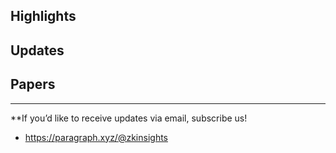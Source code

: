 ## Highlights

## Updates

## Papers


---
**If you’d like to receive updates via email, subscribe us!

- <https://paragraph.xyz/@zkinsights>
